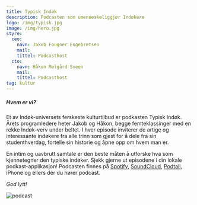 ```yaml
---
title: Typisk Indøk
description: Podcasten som umenneskeliggjør Indøkere
logo: /img/typisk.jpg
image: /img/hero.jpg
styre:
  ceo:
    navn: Jakob Fougner Engebretsen
    mail:
    tittel: Podcasthost
  cto:
    navn: Håkon Melgård Sveen
    mail:
    tittel: Podcasthost
tag: kultur
---
```


##### Hvem er vi?

Et av Indøk-universets ferskeste kulturtilbud er podkasten Typisk Indøk. Årets programledere heter Jakob og Håkon, begge femteklassinger med en rekke Indøk-verv under beltet. I hver episode inviterer de artige og interessante indøkere fra alle trinn som gjest for å dele fra sin studenthverdag, fortelle sin historie og åpne opp om hvem man er.

En intim og uavbrutt samtale er den beste måten å utforske hva som kjennetegner den typiske indøker. Sjekk gjerne ut episodene i din lokale podkast-applikasjon! Podcasten finnes på [Spotify](https://open.spotify.com/show/5DnCQg2jZtaVB9UK3D5OaF?si=EZ70wELySM-HoYSkCgi5Sg), [SoundCloud](https://soundcloud.com/user-624845611), [Podtail](https://podtail.com/en/podcast/typisk-indok-med-line-liset/), iPhone og ellers der du hører podcast.

_God lytt!_

![podcast](/img/typisk.jpg)
